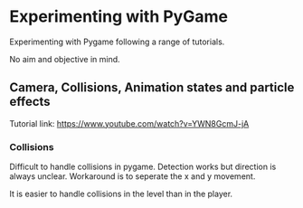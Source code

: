 # Experimenting with PyGame

Experimenting with Pygame following a range of tutorials.

No aim and objective in mind.

## Camera, Collisions, Animation states and particle effects

Tutorial link: https://www.youtube.com/watch?v=YWN8GcmJ-jA

### Collisions

Difficult to handle collisions in pygame. Detection works but direction is always unclear. Workaround is to seperate the x and y movement. 

It is easier to handle collisions in the level than in the player.
